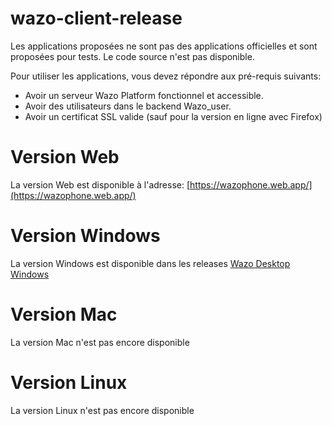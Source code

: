 # wazo-client-release
 Les applications proposées ne sont pas des applications officielles et sont proposées pour tests.
 Le code source n'est pas disponible.

 Pour utiliser les applications, vous devez répondre aux pré-requis suivants:
  - Avoir un serveur Wazo Platform fonctionnel et accessible.
  - Avoir des utilisateurs dans le backend Wazo_user.
  - Avoir un certificat SSL valide (sauf pour la version en ligne avec Firefox)

# Version Web
La version Web est disponible à l'adresse:
[https://wazophone.web.app/](https://wazophone.web.app/)

# Version Windows
La version Windows est disponible dans les releases
[Wazo Desktop Windows](https://github.com/duduclx/wazo-client-release/releases/download/V0.0.1/Wazo.Desktop.Setup.0.0.1.exe)

# Version Mac
La version Mac n'est pas encore disponible

# Version Linux
La version Linux n'est pas encore disponible
